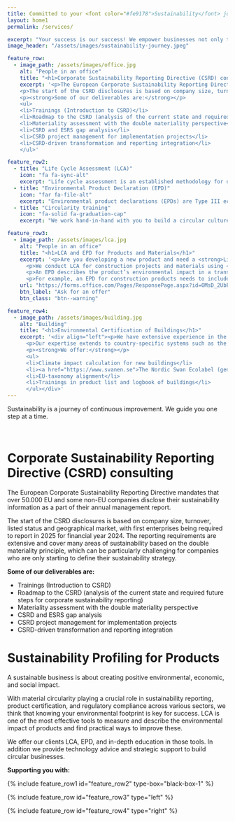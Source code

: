 ```yaml
---
title: Committed to your <font color="#fe9178">Sustainability</font> journey
layout: home1
permalink: /services/

excerpt: "Your success is our success! We empower businesses not only to survive but thrive in the new green economy."
image_header: "/assets/images/sustainability-journey.jpeg"

feature_row:
  - image_path: /assets/images/office.jpg
    alt: "People in an office"
    title: "<h1>Corporate Sustainability Reporting Directive (CSRD) consulting </h1>"
    excerpt: '<p>The European Corporate Sustainability Reporting Directive mandates that over 50.000 EU and some non-EU companies disclose their sustainability information as a part of their annual management report.</p>
    <p>The start of the CSRD disclosures is based on company size, turnover, listed status and geographical market, with first enterprises being required to report in 2025 for financial year 2024. The reporting requirements are extensive and cover many areas of sustainability based on the double materiality principle, which can be particularly challenging for companies who are only starting to define their sustainability strategy.</p>
    <p><strong>Some of our deliverables are:</strong></p>
    <ul>
    <li>Trainings (Introduction to CSRD)</li>
    <li>Roadmap to the CSRD (analysis of the current state and required future steps for corporate sustainability reporting)</li>
    <li>Materiality assessment with the double materiality perspective</li>
    <li>CSRD and ESRS gap analysis</li>
    <li>CSRD project management for implementation projects</li>
    <li>CSRD-driven transformation and reporting integration</li>
    </ul>'

feature_row2:
  - title: "Life Cycle Assessment (LCA)" 
    icon: "fa fa-sync-alt"
    excerpt: "Life cycle assessment is an established methodology for quantification of environmental impacts of products and services across their life cycles. It can be used for identification of environmental hotspots, comparison of different scenarios at design and product stages."
  - title: "Environmental Product Declaration (EPD)"
    icon: "far fa-file-alt"
    excerpt: "Environmental product declarations (EPDs) are Type III ecolabels based on the LCA methodology with a usual validity of 5 years. They declare the environmental impacts associated with the product’s lifecycle using a standardised, comparable methodology."
  - title: "Circularity training"
    icon: "fa-solid fa-graduation-cap"
    excerpt: "We work hand-in-hand with you to build a circular culture in your organization, empowering your employees through tailored training and education. Together, we develop circular strategies that reflect your values and business goals."

feature_row3:
  - image_path: /assets/images/lca.jpg
    alt: "People in an office"
    title: "<h1>LCA and EPD for Products and Materials</h1>"
    excerpt: '<p>Are you developing a new product and need a <strong>Life Cycle Assessment</strong> (LCA) and <strong>Environmental Product Declaration</strong> (EPD)?</p>
      <p>We conduct LCA for construction projects and materials using <a href="https://www.boverket.se/sv/byggande/hallbart-byggande-och-forvaltning/livscykelanalys/miljodata-och-lca-verktyg/verktyg-for-lca/">Boverket</a> approved software. Our LCA helps you understand the environmental impact of your building design and identify opportunities for improvement.</p>
      <p>An EPD describes the product’s environmental impact in a transparent and comparable manner and is based on the LCA. Depending on what the product is, product category rules (PCR) define what needs to be included in the report.</p>
      <p>For example, an EPD for construction products needs to include 19 different environmental impact categories across the product’s manufacturing and end of life stages, which helps you identify potential environmental issues along the value chain to implement more circular designs for improved environmental performance.</p>'
    url: "https://forms.office.com/Pages/ResponsePage.aspx?id=OMsD_2UbPEKOQhJn4ZyvwkEMtSRIuMRNmBidQUS90glUN1JBQzZKRFNPTjJINDY4RTBBV1pVNEc0Uy4u"
    btn_label: "Ask for an offer"
    btn_class: "btn--warning"

feature_row4:
  - image_path: /assets/images/building.jpg
    alt: "Building"
    title: "<h1>Environmental Certification of Buildings</h1>"
    excerpt: '<div align="left"><p>We have extensive experience in the construction industry, helping clients reduce waste and achieve environmental certifications such as the Nordic ecolabel Svanen and EU Taxonomy.</p>
      <p>Our expertise extends to country-specific systems such as the Nordic Svanen, ensuring your project meets the highest standards of environmental sustainability.</p>
      <p><strong>We offer:</strong></p>
      <ul>
      <li>Climate impact calculation for new buildings</li>
      <li><a href="https://www.svanen.se">The Nordic Swan Ecolabel (generation 3 and 4)</a></li>
      <li>EU-taxonomy alignment</li>
      <li>Trainings in product list and logbook of buildings</li>
      </ul></div>'
---
```


<p class="small-text">Sustainability is a journey of continuous improvement. We guide you one step at a time.</p>
<br>

# Corporate Sustainability Reporting Directive (CSRD) consulting

The European Corporate Sustainability Reporting Directive mandates that over 50.000 EU and some non-EU companies disclose their sustainability information as a part of their annual management report.

The start of the CSRD disclosures is based on company size, turnover, listed status and geographical market, with first enterprises being required to report in 2025 for financial year 2024. The reporting requirements are extensive and cover many areas of sustainability based on the double materiality principle, which can be particularly challenging for companies who are only starting to define their sustainability strategy.

**Some of our deliverables are:**

- Trainings (Introduction to CSRD)
- Roadmap to the CSRD (analysis of the current state and required future steps for corporate sustainability reporting)
- Materiality assessment with the double materiality perspective
- CSRD and ESRS gap analysis
- CSRD project management for implementation projects
- CSRD-driven transformation and reporting integration

# Sustainability Profiling for Products

A sustainable business is about creating positive environmental, economic, and social impact.

With material circularity playing a crucial role in sustainability reporting, product certification, and regulatory compliance across various sectors, we think that knowing your environmental footprint is key for success. LCA is one of the most effective tools to measure and describe the environmental impact of products and find practical ways to improve these.

We offer our clients LCA, EPD, and in-depth education in those tools. In addition we provide technology advice and strategic support to build circular businesses.

**Supporting you with:**

{% include feature_row1 id="feature_row2" type-box="black-box-1" %}

{% include feature_row id="feature_row3" type="left" %}

{% include feature_row id="feature_row4" type="right" %}

